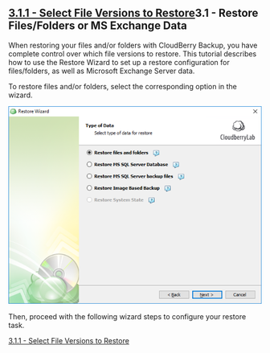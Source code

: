 ## [3.1.1 - Select File Versions to Restore](/chapter1/step-3-choose-data-to-restore/31-restore-filesfolders-or-ms-exchange-data/311-select-file-versions-to-restore.md)3.1 - Restore Files/Folders or MS Exchange Data

When restoring your files and/or folders with CloudBerry Backup, you have complete control over which file versions to restore. This tutorial describes how to use the Restore Wizard to set up a restore configuration for files/folders, as well as Microsoft Exchange Server data.

To restore files and/or folders, select the corresponding option in the wizard.

![](/assets/restore-files-and-folders.png)

Then, proceed with the following wizard steps to configure your restore task.

[3.1.1 - Select File Versions to Restore](/chapter1/step-3-choose-data-to-restore/31-restore-filesfolders-or-ms-exchange-data/311-select-file-versions-to-restore.md)




